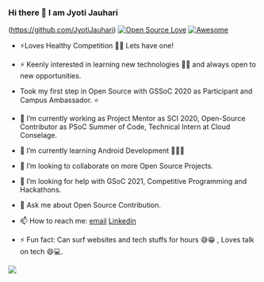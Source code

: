 
### Hi there 👋  I am  Jyoti Jauhari


<!--[![Visitors](https://visitor-badge.glitch.me/badge?page_id=JyotiJauhari.visitor-badge)]-->

(https://github.com/JyotiJauhari) [![Open Source Love](https://badges.frapsoft.com/os/v2/open-source.svg?v=103)](https://github.com/JyotiJauhari) [![Awesome](https://cdn.rawgit.com/sindresorhus/awesome/d7305f38d29fed78fa85652e3a63e154dd8e8829/media/badge.svg)](https://github.com/JyotiJauhari)

<!--
**JyotiJauhari/JyotiJauhari** is a ✨ _special_ ✨ repository because its `README.md` (this file) appears on your GitHub profile.
Here are some ideas to get you started:
-->

- ⚡Loves Healthy Competition 👩‍💻 Lets have one!

- ⚡ Keenly interested in learning new technologies 👩‍💻  and always open to new opportunities.

- Took my first step in Open Source with GSSoC 2020 as Participant and Campus Ambassador. ⭐

- 🔭 I’m currently working as Project Mentor as SCI 2020, Open-Source Contributor as PSoC Summer of Code, Technical Intern at Cloud Conselage.

- 🌱 I’m currently learning Android Development 👩‍💻✨

- 👯 I’m looking to collaborate on more Open Source Projects.

- 🤔 I’m looking for help with GSoC 2021, Competitive Programming and Hackathons.

- 💬 Ask me about Open Source Contribution.

<!-- - 😄 Pronouns: ... -->
- 📫 How to reach me: [email](jyotijauhari222@gmail.com)
   [Linkedin](https://www.linkedin.com/in/jyoti-jauhari-007b7417b/) 
<!-- - 😄 Pronouns: ... -->
- ⚡ Fun fact: Can surf websites and tech stuffs for hours 😅😁 , 
   Loves talk on tech 😄💻.



<!-- [![Linkedin](https://img.shields.io/badge/LinkedIn-blue.svg?style=for-the-badge&logo=linkedin)](https://www.linkedin.com/in/jyoti-jauhari-007b7417b/) -->




<img src="https://github-readme-stats.vercel.app/api?username=JyotiJauhari&&show_icons=true&title_color=ffffff&icon_color=bb2acf&text_color=daf7dc&bg_color=191919">
